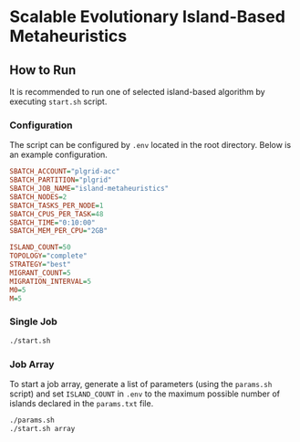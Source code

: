 # Scalable Evolutionary Island-Based Metaheuristics

## How to Run

It is recommended to run one of selected island-based algorithm by executing `start.sh` script.

### Configuration

The script can be configured by `.env` located in the root directory. Below is
an example configuration.

```ini
SBATCH_ACCOUNT="plgrid-acc"
SBATCH_PARTITION="plgrid"
SBATCH_JOB_NAME="island-metaheuristics"
SBATCH_NODES=2
SBATCH_TASKS_PER_NODE=1
SBATCH_CPUS_PER_TASK=48
SBATCH_TIME="0:10:00"
SBATCH_MEM_PER_CPU="2GB"

ISLAND_COUNT=50
TOPOLOGY="complete"
STRATEGY="best"
MIGRANT_COUNT=5
MIGRATION_INTERVAL=5
M0=5
M=5
```

### Single Job

```sh
./start.sh
```

### Job Array

To start a job array, generate a list of parameters (using the `params.sh` script) and set `ISLAND_COUNT` in `.env` to the maximum possible number of islands declared in the `params.txt` file.

```sh
./params.sh
./start.sh array
```
